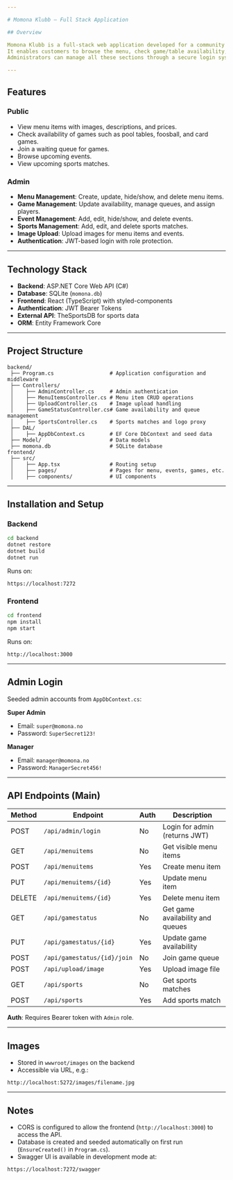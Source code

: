 ```yaml
---

# Momona Klubb – Full Stack Application

## Overview

Momona Klubb is a full-stack web application developed for a community club.
It enables customers to browse the menu, check game/table availability, join waiting queues, view upcoming events, and follow sports match updates.
Administrators can manage all these sections through a secure login system.

---
```


## Features

### Public

* View menu items with images, descriptions, and prices.
* Check availability of games such as pool tables, foosball, and card games.
* Join a waiting queue for games.
* Browse upcoming events.
* View upcoming sports matches.

### Admin

* **Menu Management**: Create, update, hide/show, and delete menu items.
* **Game Management**: Update availability, manage queues, and assign players.
* **Event Management**: Add, edit, hide/show, and delete events.
* **Sports Management**: Add, edit, and delete sports matches.
* **Image Upload**: Upload images for menu items and events.
* **Authentication**: JWT-based login with role protection.

---

## Technology Stack

* **Backend**: ASP.NET Core Web API (C#)
* **Database**: SQLite (`momona.db`)
* **Frontend**: React (TypeScript) with styled-components
* **Authentication**: JWT Bearer Tokens
* **External API**: TheSportsDB for sports data
* **ORM**: Entity Framework Core

---

## Project Structure

```
backend/
 ├── Program.cs                  # Application configuration and middleware
 ├── Controllers/
 │    ├── AdminController.cs     # Admin authentication
 │    ├── MenuItemsController.cs # Menu item CRUD operations
 │    ├── UploadController.cs    # Image upload handling
 │    ├── GameStatusController.cs# Game availability and queue management
 │    ├── SportsController.cs    # Sports matches and logo proxy
 ├── DAL/
 │    ├── AppDbContext.cs        # EF Core DbContext and seed data
 ├── Model/                      # Data models
 ├── momona.db                   # SQLite database
frontend/
 ├── src/
 │    ├── App.tsx                # Routing setup
 │    ├── pages/                 # Pages for menu, events, games, etc.
 │    ├── components/            # UI components
```

---

## Installation and Setup

### Backend

```bash
cd backend
dotnet restore
dotnet build
dotnet run
```

Runs on:

```
https://localhost:7272
```

### Frontend

```bash
cd frontend
npm install
npm start
```

Runs on:

```
http://localhost:3000
```

---

## Admin Login

Seeded admin accounts from `AppDbContext.cs`:

**Super Admin**

* Email: `super@momona.no`
* Password: `SuperSecret123!`

**Manager**

* Email: `manager@momona.no`
* Password: `ManagerSecret456!`

---

## API Endpoints (Main)

| Method | Endpoint                    | Auth | Description                      |
| ------ | --------------------------- | ---- | -------------------------------- |
| POST   | `/api/admin/login`          | No   | Login for admin (returns JWT)    |
| GET    | `/api/menuitems`            | No   | Get visible menu items           |
| POST   | `/api/menuitems`            | Yes  | Create menu item                 |
| PUT    | `/api/menuitems/{id}`       | Yes  | Update menu item                 |
| DELETE | `/api/menuitems/{id}`       | Yes  | Delete menu item                 |
| GET    | `/api/gamestatus`           | No   | Get game availability and queues |
| PUT    | `/api/gamestatus/{id}`      | Yes  | Update game availability         |
| POST   | `/api/gamestatus/{id}/join` | No   | Join game queue                  |
| POST   | `/api/upload/image`         | Yes  | Upload image file                |
| GET    | `/api/sports`               | No   | Get sports matches               |
| POST   | `/api/sports`               | Yes  | Add sports match                 |

**Auth**: Requires Bearer token with `Admin` role.

---

## Images

* Stored in `wwwroot/images` on the backend
* Accessible via URL, e.g.:

```
http://localhost:5272/images/filename.jpg
```

---

## Notes

* CORS is configured to allow the frontend (`http://localhost:3000`) to access the API.
* Database is created and seeded automatically on first run (`EnsureCreated()` in `Program.cs`).
* Swagger UI is available in development mode at:

```
https://localhost:7272/swagger
```

